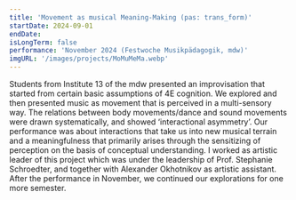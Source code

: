 ```yaml
---
title: 'Movement as musical Meaning-Making (pas: trans_form)'
startDate: 2024-09-01
endDate: 
isLongTerm: false
performance: 'November 2024 (Festwoche Musikpädagogik, mdw)'
imgURL: '/images/projects/MoMuMeMa.webp'
---
```

Students from Institute 13 of the mdw presented an improvisation that started from certain
basic assumptions of 4E cognition. We explored and then presented music as movement
that is perceived in a multi-sensory way. The relations between body movements/dance and
sound movements were drawn systematically, and showed ‘interactional asymmetry’.
Our performance was about interactions that take us into new musical terrain and a
meaningfulness that primarily arises through the sensitizing of perception on the basis of
conceptual understanding. I worked as artistic leader of this project which was under the leadership of Prof. Stephanie
Schroedter, and together with Alexander Okhotnikov as artistic assistant. After the performance in November, we continued our explorations for one more semester. 